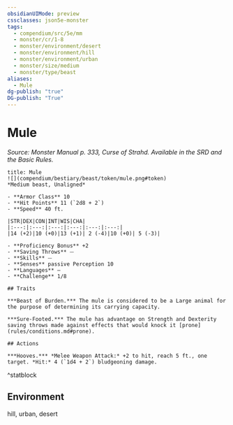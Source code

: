 ```yaml
---
obsidianUIMode: preview
cssclasses: json5e-monster
tags:
  - compendium/src/5e/mm
  - monster/cr/1-8
  - monster/environment/desert
  - monster/environment/hill
  - monster/environment/urban
  - monster/size/medium
  - monster/type/beast
aliases:
  - Mule
dg-publish: "true"
DG-publish: "True"
---
```

# Mule
*Source: Monster Manual p. 333, Curse of Strahd. Available in the SRD and the Basic Rules.*  

```ad-statblock
title: Mule
![](compendium/bestiary/beast/token/mule.png#token)
*Medium beast, Unaligned*

- **Armor Class** 10 
- **Hit Points** 11 (`2d8 + 2`)
- **Speed** 40 ft.

|STR|DEX|CON|INT|WIS|CHA|
|:---:|:---:|:---:|:---:|:---:|:---:|
|14 (+2)|10 (+0)|13 (+1)| 2 (-4)|10 (+0)| 5 (-3)|

- **Proficiency Bonus** +2
- **Saving Throws** ⏤
- **Skills** ⏤
- **Senses** passive Perception 10
- **Languages** —
- **Challenge** 1/8

## Traits

***Beast of Burden.*** The mule is considered to be a Large animal for the purpose of determining its carrying capacity.

***Sure-Footed.*** The mule has advantage on Strength and Dexterity saving throws made against effects that would knock it [prone](rules/conditions.md#prone).

## Actions

***Hooves.*** *Melee Weapon Attack:* +2 to hit, reach 5 ft., one target. *Hit:* 4 (`1d4 + 2`) bludgeoning damage.
```
^statblock

## Environment

hill, urban, desert